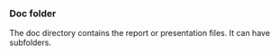 ### Doc folder

The doc directory contains the report or presentation files. It can have subfolders.  
